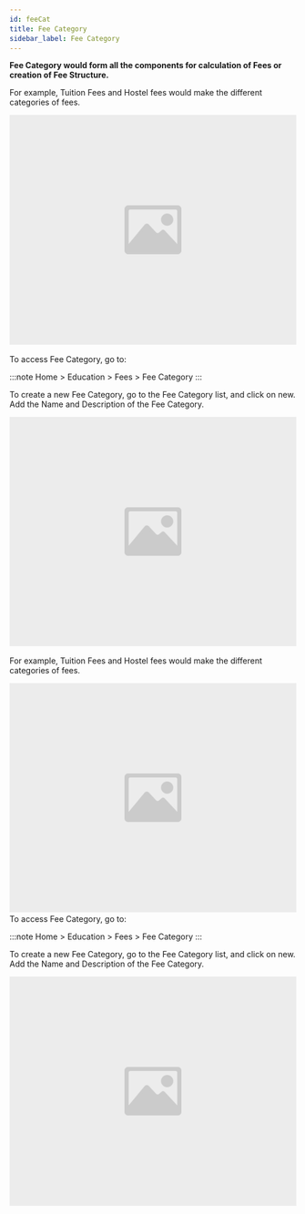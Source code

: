 ```yaml
---
id: feeCat
title: Fee Category
sidebar_label: Fee Category
---
```


**Fee Category would form all the components for calculation of Fees or creation of Fee Structure.**

For example, Tuition Fees and Hostel fees would make the different categories of fees.

![image](images/image.jpg)

To access Fee Category, go to:

:::note
Home > Education > Fees > Fee Category
:::

To create a new Fee Category, go to the Fee Category list, and click on new. Add the Name and Description of the Fee Category.

![image](images/image.jpg)

For example, Tuition Fees and Hostel fees would make the different categories of fees.

![image](images/image.jpg)
To access Fee Category, go to:

:::note
Home > Education > Fees > Fee Category
:::

To create a new Fee Category, go to the Fee Category list, and click on new. Add the Name and Description of the Fee Category.

![image](images/image.jpg)
